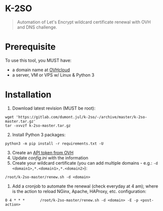 # K-2SO

> Automation of Let's Encrypt wildcard certificate renewal with OVH and DNS challenge.

# Prerequisite

To use this tool, you MUST have:

* a domain name at [OVHcloud](https://ovhcloud.com)
* a server, VM or VPS w/ Linux & Python 3

# Installation

1. Download latest revision (MUST be root):
```
wget 'https://gitlab.com/dumont.jul/k-2so/-/archive/master/k-2so-master.tar.gz'
tar -xvvzf k-2so-master.tar.gz
```
2. Install Python 3 packages:
```
python3 -m pip install -r requirements.txt -U
```
3. Create an [API token from OVH](https://eu.api.ovh.com/createToken/)
4. Update _config.ini_ with the information
5. Create your wildcard certificate (you can add multiple domains - e.g.: `-d <domain1>,*.<domain1>,*.<domain2>`):
```
/root/k-2so-master/renew.sh -d <domain>
```
1. Add a cronjob to automate the renewal (check everyday at 4 am); where <post-action> is the action to reload NGinx, Apache, HAProxy, etc. configuration:
```
0 4 * * *       /root/k-2so-master/renew.sh -d <domain> -E -p <post-action>
```
